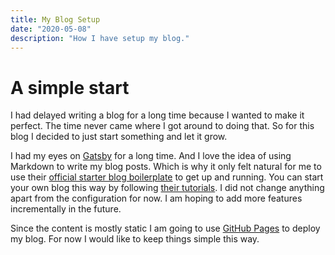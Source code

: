 ```yaml
---
title: My Blog Setup
date: "2020-05-08"
description: "How I have setup my blog."
---
```


# A simple start

I had delayed writing a blog for a long time because I wanted to make it perfect. The time never came where I got around to doing that. So for this blog I decided to just start something and let it grow.

I had my eyes on [Gatsby](https://www.gatsbyjs.org/) for a long time. And I love the idea of using Markdown to write my blog posts. Which is why it only felt natural for me to use their [official starter blog boilerplate](https://www.gatsbyjs.org/starters/gatsbyjs/gatsby-starter-blog/) to get up and running. You can start your own blog this way by following [their tutorials](https://www.gatsbyjs.org/tutorial/). I did not change anything apart from the configuration for now. I am hoping to add more features incrementally in the future.

Since the content is mostly static I am going to use [GitHub Pages](https://pages.github.com/) to deploy my blog. For now I would like to keep things simple this way.